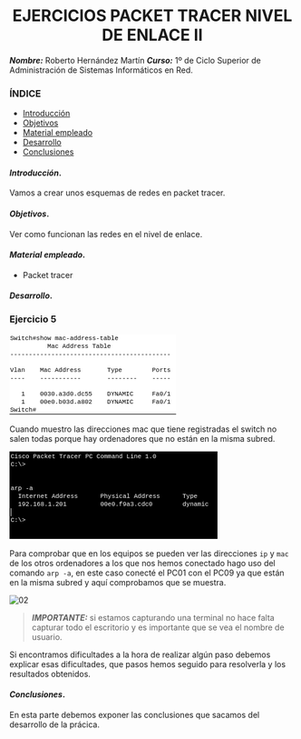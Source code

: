 
<center>

# EJERCICIOS PACKET TRACER NIVEL DE ENLACE II


</center>

***Nombre:*** Roberto Hernández Martín
***Curso:*** 1º de Ciclo Superior de Administración de Sistemas Informáticos en Red.

### ÍNDICE

+ [Introducción](#id1)
+ [Objetivos](#id2)
+ [Material empleado](#id3)
+ [Desarrollo](#id4)
+ [Conclusiones](#id5)


#### ***Introducción***. <a name="id1"></a>

Vamos a crear unos esquemas de redes en packet tracer.

#### ***Objetivos***. <a name="id2"></a>

Ver como funcionan las redes en el nivel de enlace.

#### ***Material empleado***. <a name="id3"></a>

+ Packet tracer

#### ***Desarrollo***. <a name="id4"></a>

### Ejercicio 5

![01](./img/01.png)

Cuando muestro las direcciones mac que tiene registradas el switch no salen todas porque hay ordenadores que no están en la misma subred.

![02](./img/02.png)

Para comprobar que en los equipos se pueden ver las direcciones `ip` y `mac` de los otros ordenadores a los que nos hemos conectado hago uso del comando `arp -a`, en este caso conecté el PC01 con el PC09 ya que están en la misma subred y aquí comprobamos que se muestra.

![02]()

> ***IMPORTANTE:*** si estamos capturando una terminal no hace falta capturar todo el escritorio y es importante que se vea el nombre de usuario.

Si encontramos dificultades a la hora de realizar algún paso debemos explicar esas dificultades, que pasos hemos seguido para resolverla y los resultados obtenidos.

#### ***Conclusiones***. <a name="id5"></a>

En esta parte debemos exponer las conclusiones que sacamos del desarrollo de la prácica.